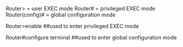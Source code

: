 Router> = user EXEC mode
Router# = privileged EXEC mode
Router(config)# = global configuration mode

Router>enable
##used to enter privileged EXEC mode

Router#configure terminal
##used to enter global configuration mode
